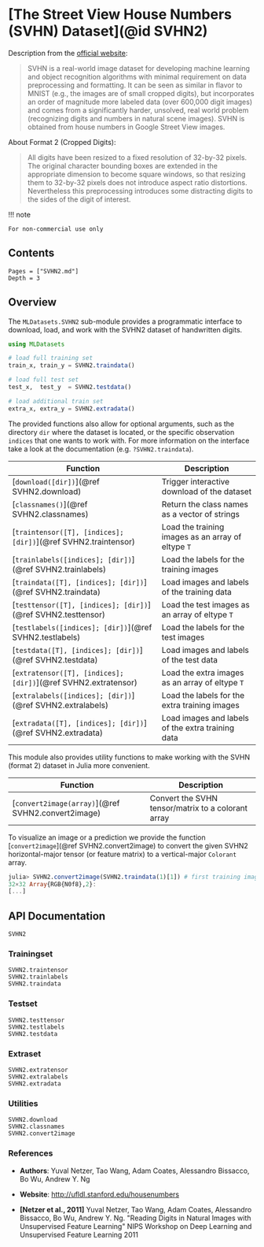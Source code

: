 # [The Street View House Numbers (SVHN) Dataset](@id SVHN2)

Description from the [official
website](http://ufldl.stanford.edu/housenumbers/):

> SVHN is a real-world image dataset for developing machine
> learning and object recognition algorithms with minimal
> requirement on data preprocessing and formatting. It can be
> seen as similar in flavor to MNIST (e.g., the images are of
> small cropped digits), but incorporates an order of magnitude
> more labeled data (over 600,000 digit images) and comes from a
> significantly harder, unsolved, real world problem (recognizing
> digits and numbers in natural scene images). SVHN is obtained
> from house numbers in Google Street View images.

About Format 2 (Cropped Digits):

> All digits have been resized to a fixed resolution of 32-by-32
> pixels. The original character bounding boxes are extended in
> the appropriate dimension to become square windows, so that
> resizing them to 32-by-32 pixels does not introduce aspect
> ratio distortions. Nevertheless this preprocessing introduces
> some distracting digits to the sides of the digit of interest.

!!! note

    For non-commercial use only

## Contents

```@contents
Pages = ["SVHN2.md"]
Depth = 3
```

## Overview

The `MLDatasets.SVHN2` sub-module provides a programmatic
interface to download, load, and work with the SVHN2 dataset of
handwritten digits.

```julia
using MLDatasets

# load full training set
train_x, train_y = SVHN2.traindata()

# load full test set
test_x,  test_y  = SVHN2.testdata()

# load additional train set
extra_x, extra_y = SVHN2.extradata()
```

The provided functions also allow for optional arguments, such as
the directory `dir` where the dataset is located, or the specific
observation `indices` that one wants to work with. For more
information on the interface take a look at the documentation
(e.g. `?SVHN2.traindata`).

Function | Description
---------|-------------
[`download([dir])`](@ref SVHN2.download) | Trigger interactive download of the dataset
[`classnames()`](@ref SVHN2.classnames) | Return the class names as a vector of strings
[`traintensor([T], [indices]; [dir])`](@ref SVHN2.traintensor) | Load the training images as an array of eltype `T`
[`trainlabels([indices]; [dir])`](@ref SVHN2.trainlabels) | Load the labels for the training images
[`traindata([T], [indices]; [dir])`](@ref SVHN2.traindata) | Load images and labels of the training data
[`testtensor([T], [indices]; [dir])`](@ref SVHN2.testtensor) | Load the test images as an array of eltype `T`
[`testlabels([indices]; [dir])`](@ref SVHN2.testlabels) | Load the labels for the test images
[`testdata([T], [indices]; [dir])`](@ref SVHN2.testdata) | Load images and labels of the test data
[`extratensor([T], [indices]; [dir])`](@ref SVHN2.extratensor) | Load the extra images as an array of eltype `T`
[`extralabels([indices]; [dir])`](@ref SVHN2.extralabels) | Load the labels for the extra training images
[`extradata([T], [indices]; [dir])`](@ref SVHN2.extradata) | Load images and labels of the extra training data

This module also provides utility functions to make working with
the SVHN (format 2) dataset in Julia more convenient.

Function | Description
---------|-------------
[`convert2image(array)`](@ref SVHN2.convert2image) | Convert the SVHN tensor/matrix to a colorant array

To visualize an image or a prediction we provide the function
[`convert2image`](@ref SVHN2.convert2image) to convert the
given SVHN2 horizontal-major tensor (or feature matrix) to a
vertical-major `Colorant` array.

```julia
julia> SVHN2.convert2image(SVHN2.traindata(1)[1]) # first training image
32×32 Array{RGB{N0f8},2}:
[...]
```

## API Documentation

```@docs
SVHN2
```

### Trainingset

```@docs
SVHN2.traintensor
SVHN2.trainlabels
SVHN2.traindata
```

### Testset

```@docs
SVHN2.testtensor
SVHN2.testlabels
SVHN2.testdata
```

### Extraset

```@docs
SVHN2.extratensor
SVHN2.extralabels
SVHN2.extradata
```

### Utilities

```@docs
SVHN2.download
SVHN2.classnames
SVHN2.convert2image
```

### References

- **Authors**: Yuval Netzer, Tao Wang, Adam Coates, Alessandro Bissacco, Bo Wu, Andrew Y. Ng

- **Website**: http://ufldl.stanford.edu/housenumbers

- **[Netzer et al., 2011]** Yuval Netzer, Tao Wang, Adam Coates, Alessandro Bissacco, Bo Wu, Andrew Y. Ng. "Reading Digits in Natural Images with Unsupervised Feature Learning" NIPS Workshop on Deep Learning and Unsupervised Feature Learning 2011
